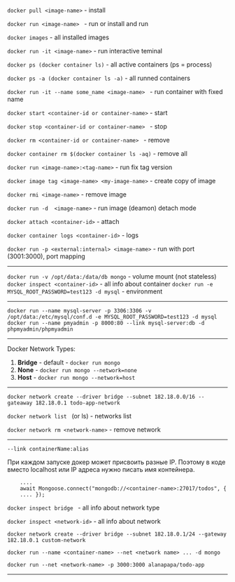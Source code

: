 `docker pull <image-name>`    -   install

`docker run <image-name> `    -   run or install and run

`docker images`  -    all installed images

`docker run -it <image-name>`     -   run interactive teminal

`docker ps (docker container ls)`    -  all active containers (ps = process)

`docker ps -a (docker container ls -a)`   -   all runned containers

`docker run -it --name some_name <image-name> `  -   run container with fixed name

`docker start <container-id or container-name>`   -   start

`docker stop <container-id or container-name> `   -   stop

`docker rm <container-id or container-name> `   -    remove

`docker container rm $(docker container ls -aq)`  -   remove all

`docker run <image-name>:<tag-name>` - run fix tag version

`docker image tag <image-name> <my-image-name>`    -   create copy of image

`docker rmi <image-name>`     -   remove image

`docker run -d  <image-name>` - run image (deamon) detach mode

`docker attach <container-id>`    -   attach

`docker container logs <container-id>`    -   logs

`docker run -p <external:internal> <image-name>`    -   run with port (3001:3000), port mapping

***

`docker run -v /opt/data:/data/db mongo`  -   volume mount (not stateless)
`docker inspect <container-id>`   -   all info about container
`docker run -e MYSQL_ROOT_PASSWORD=test123 -d mysql`     -  environment  

***

`docker run --name mysql-server -p 3306:3306 -v /opt/data:/etc/mysql/conf.d -e MYSQL_ROOT_PASSWORD=test123 -d mysql`
`docker run --name pmyadmin -p 8000:80 --link mysql-server:db -d phpmyadmin/phpmyadmin`

***

Docker Network Types:

1. **Bridge**   -   default -   `docker run mongo`
2. **None**     -  `docker run mongo --network=none`
3. **Host**     -   `docker run mongo --network=host`

***

`docker network create --driver bridge --subnet 182.18.0.0/16 --gateaway 182.18.0.1 todo-app-network`

`docker network list ` (or ls)   -       networks list

`docker network rm <network-name>`    -  remove network

---

`--link containerName:alias`

При каждом запуске докер может присвоить разные IP. Поэтому в коде вместо localhost или IP адреса нужно писать имя контейнера.  

        ....
        await Mongoose.connect("mongodb://<container-name>:27017/todos", {
        .... });


`docker inspect bridge `  -   all info about network type

`docker inspect <network-id>`     -   all info about network

`docker network create --driver bridge --subnet 182.18.0.1/24 --gateway 182.18.0.1 custom-network`

`docker run --name <container-name> --net <network name> ... -d mongo`

`docker run --net <network-name> -p 3000:3000 alanapapa/todo-app`

***
